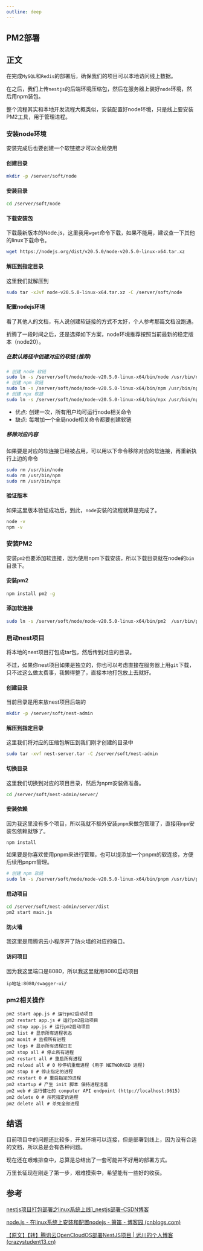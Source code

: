 ```yaml
---
outline: deep
---
```




## PM2部署

## 正文

在完成`MySQL`和`Redis`的部署后，确保我们的项目可以本地访问线上数据。

在之后，我们上传`nestjs`的后端环境压缩包，然后在服务器上装好`node`环境，然后用npm装包。

整个流程其实和本地开发流程大概类似，安装配置好node环境，只是线上要安装PM2工具，用于管理进程。



### 安装node环境

安装完成后也要创建一个软链接才可以全局使用

#### 创建目录

```bash
mkdir -p /server/soft/node
```

#### 安装目录

```bash
cd /server/soft/node
```

#### 下载安装包

下载最新版本的Node.js，这里我用`wget`命令下载，如果不能用，建议查一下其他的linux下载命令。

```bash
wget https://nodejs.org/dist/v20.5.0/node-v20.5.0-linux-x64.tar.xz
```

#### 解压到指定目录

这里我们就解压到

```bash
sudo tar -xJvf node-v20.5.0-linux-x64.tar.xz -C /server/soft/node
```

#### 配置nodejs环境

看了其他人的文档，有人说创建软链接的方式不太好，个人参考那篇文档没跑通。

折腾了一段时间之后，还是选择如下方案，node环境推荐按照当前最新的稳定版本（node20）。

##### 在默认路径中创建对应的软链 (推荐)

```bash
# 创建 node 软链
sudo ln -s /server/soft/node/node-v20.5.0-linux-x64/bin/node /usr/bin/node
# 创建 npm 软链
sudo ln -s /server/soft/node/node-v20.5.0-linux-x64/bin/npm /usr/bin/npm
# 创建 npx 软链
sudo ln -s /server/soft/node/node-v20.5.0-linux-x64/bin/npx /usr/bin/npx
```

- 优点: 创建一次，所有用户均可运行node相关命令
- 缺点: 每增加一个全局node相关命令都要创建软链

##### 移除对应内容

如果要是对应的软连接已经被占用，可以用以下命令移除对应的软连接，再重新执行上边的命令

```bash
sudo rm /usr/bin/node
sudo rm /usr/bin/npm
sudo rm /usr/bin/npx
```

#### 验证版本

如果这里版本验证成功后，到此，`node`安装的流程就算是完成了。

```bash
node -v
npm -v
```



### 安装PM2

安装`pm2`也要添加软连接，因为使用npm下载安装，所以下载目录就在node的`bin`目录下。

#### 安装pm2

```bash
npm install pm2 -g
```

#### 添加软连接

```bash
sudo ln -s /server/soft/node/node-v20.5.0-linux-x64/bin/pm2  /usr/bin/pm2
```



### 启动nest项目

将本地的nest项目打包成tar包，然后传到对应的目录。

不过，如果你nest项目如果是独立的，你也可以考虑直接在服务器上用`git`下载，只不过这么做太费事，我懒得整了，直接本地打包放上去就好。

#### 创建目录

当前目录是用来放nest项目后端的

```bash
mkdir -p /server/soft/nest-admin
```

#### 解压到指定目录

这里我们将对应的压缩包解压到我们刚才创建的目录中

```bash
sudo tar -xvf nest-server.tar -C /server/soft/nest-admin
```

#### 切换目录

这里我们切换到对应的项目目录，然后为npm安装做准备。

```bash
cd /server/soft/nest-admin/server/
```

#### 安装依赖

因为我这里没有多个项目，所以我就不额外安装`pnpm`来做包管理了，直接用`npm`安装包依赖就够了。

```bash
npm install
```

如果要是你喜欢使用pnpm来进行管理，也可以提添加一个pnpm的软连接，方便后续用pnpm管理。

```bash
# 创建 npm 软链
sudo ln -s /server/soft/node/node-v20.5.0-linux-x64/bin/pnpm /usr/bin/pnpm
```



#### 启动项目

```bash
cd /server/soft/nest-admin/server/dist
pm2 start main.js
```

#### 防火墙

我这里是用腾讯云小程序开了防火墙的对应的端口。

#### 访问项目

因为我这里端口是8080，所以我这里就用8080启动项目

```
ip地址:8080/swagger-ui/
```



### pm2相关操作

```
pm2 start app.js # 运行pm2启动项目
pm2 restart app.js # 运行pm2启动项目
pm2 stop app.js # 运行pm2启动项目
pm2 list # 显示所有进程状态
pm2 monit # 监视所有进程
pm2 logs # 显示所有进程日志
pm2 stop all # 停止所有进程
pm2 restart all # 重启所有进程
pm2 reload all # 0 秒停机重载进程 (用于 NETWORKED 进程)
pm2 stop 0 # 停止指定的进程
pm2 restart 0 # 重启指定的进程
pm2 startup # 产生 init 脚本 保持进程活着
pm2 web # 运行健壮的 computer API endpoint (http://localhost:9615)
pm2 delete 0 # 杀死指定的进程
pm2 delete all # 杀死全部进程
```



## 结语

目前项目中的问题还比较多，开发环境可以连接，但是部署到线上，因为没有合适的文档，所以总是会有各种问题。

现在还在艰难排查中，总算是总结出了一套可能并不好用的部署方式。

万里长征现在刚走了第一步，艰难摸索中，希望能有一些好的收获。



## 参考

[nestjs项目打包部署之linux系统上线\]_nestjs部署-CSDN博客](https://blog.csdn.net/lxy869718069/article/details/110185280)

[node.js - 在linux系统上安装和配置nodejs - 箫笛 - 博客园 (cnblogs.com)](https://www.cnblogs.com/xiaodi-js/p/17883906.html)

[【原文】【转】腾讯云OpenCloudOS部署NestJS项目 | 远川的个人博客 (crazystudent13.cn)](https://crazystudent13.cn/2024/09/23/【转】腾讯云OpenCloudOS部署NestJS项目/)
